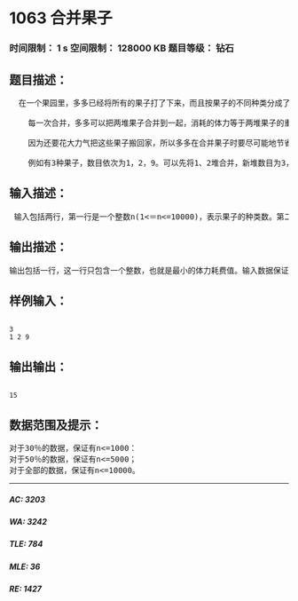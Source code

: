 # 1063 合并果子   
### 时间限制： 1 s     空间限制： 128000 KB     题目等级： 钻石  
## 题目描述：  

<pre>
  在一个果园里，多多已经将所有的果子打了下来，而且按果子的不同种类分成了不同的堆。多多决定把所有的果子合成一堆。
  
    每一次合并，多多可以把两堆果子合并到一起，消耗的体力等于两堆果子的重量之和。可以看出，所有的果子经过n-1次合并之后，就只剩下一堆了。多多在合并果子时总共消耗的体力等于每次合并所耗体力之和。
  
    因为还要花大力气把这些果子搬回家，所以多多在合并果子时要尽可能地节省体力。假定每个果子重量都为1，并且已知果子的种类数和每种果子的数目，你的任务是设计出合并的次序方案，使多多耗费的体力最少，并输出这个最小的体力耗费值。
  
    例如有3种果子，数目依次为1，2，9。可以先将1、2堆合并，新堆数目为3，耗费体力为3。接着，将新堆与原先的第三堆合并，又得到新的堆，数目为12，耗费体力为12。所以多多总共耗费体力=3+12=15。可以证明15为最小的体力耗费值。
</pre>
  
  
## 输入描述：  

<pre>
 输入包括两行，第一行是一个整数n(1<＝n<=10000)，表示果子的种类数。第二行包含n个整数，用空格分隔，第i个整数ai(1<＝ai<=20000)是第i种果子的数目。
</pre>
  
  
## 输出描述：  

<pre>
输出包括一行，这一行只包含一个整数，也就是最小的体力耗费值。输入数据保证这个值小于231。
</pre>
  
  
## 样例输入：  

<pre><code>
3   
1 2 9
</code></pre>
  
  
## 输出输出：  

<pre><code>
15
</code></pre>
  
  
## 数据范围及提示：  

<pre>
对于30％的数据，保证有n<=1000：   
对于50％的数据，保证有n<=5000；   
对于全部的数据，保证有n<=10000。
</pre>
  
  
***  

##### AC: 3203  
##### WA: 3242  
##### TLE: 784  
##### MLE: 36  
##### RE: 1427  
